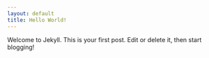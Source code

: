 ```yaml
---
layout: default
title: Hello World!
---
```

Welcome to Jekyll. This is your first post. Edit or delete it, then start blogging!